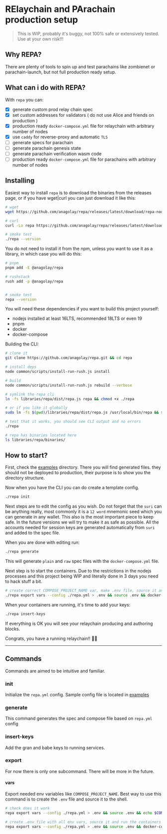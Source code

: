 # RElaychain and PArachain production setup

> This is WIP, probably it's buggy, not 100% safe or extensively tested. Use at your own risk!!!

## Why REPA?

There are plenty of tools to spin up and test parachains like zombienet or parachain-launch, but not full production ready setup.

## What can i do with REPA?

With `repa` you can:

- [x] generate custom prod relay chain spec
- [x] set custom addresses for validators ( do not use Alice and friends on production )
- [x] production ready `docker-compose.yml` file for relaychain with arbitrary number of nodes
- [x] use `caddy` for reverse-proxy and automatic `TLS`
- [ ] generate specs for parachain
- [ ] generate parachain genesis state
- [ ] generate parachain verification wasm code
- [ ] production ready `docker-compose.yml` file for parachains with arbitrary number of nodes

## Installing

Easiest way to install `repa` is to download the binaries from the releases page, or if you have wget|curl you can just download it like this:

```sh
# wget
wget https://github.com/anagolay/repa/releases/latest/download/repa-node18-linux-x64 -O repa && chmod +x ./repa

# curl
curl -Lo repa https://github.com/anagolay/repa/releases/latest/download/repa-node18-linux-x64 && chmod +x ./repa

# smoke test
./repa --version
```

You do not need to install it from the npm, unless you want to use it as a library, in which case you will do this:

```sh
# pnpm
pnpm add -E @anagolay/repa

# rushstack
rush add -p @anagolay/repa


# smoke test
repa --version
```

You will need these dependencies if you want to build this project yourself:

- nodejs installed at least 16LTS, recommended 18LTS or even 19
- pnpm
- docker
- docker-compose

Building the CLI:

```sh
# clone it
git clone https://github.com/anagolay/repa.git && cd repa

# install deps
node common/scripts/install-run-rush.js install

# build
node common/scripts/install-run-rush.js rebuild --verbose

# symlink the repa cli
ln -fs libraries/repa/dist/repa.js repa && chmod +x ./repa

# or if you like it globally
sudo ln -fs $(pwd)/libraries/repa/dist/repa.js /usr/local/bin/repa && sudo chmod +x /usr/local/bin/repa

# test that it works, you should see CLI output and no errors
./repa

# repa has binaries located here
ls libraries/repa/binaries/
```

## How to start?

First, check the [examples](./examples/) directory. There you will find generated files. they should not be deployed to production, their purpose is to show you the directory structure.

Now when you have the CLI you can do create a template config.

```sh
./repa init
```

Next steps are to edit the config as you wish. Do not forget that the `suri` can be anything really, most commonly it is a `12 word` mnemonic seed which you can generate in any wallet. This also is the most important piece to keep safe. In the future versions we will try to make it as safe as possible. All the accounts needed for session keys are generated automatically from `suri` and added to the spec file.

When you are done with editing run:

```sh
./repa generate
```

This will generate `plain` and `raw` spec files with the `docker-compose.yml` file.

Next step is to start the containers. Due to the restrictions in the nodejs processes and this project being WIP and literally done in 3 days you need to hack stuff a bit.

```sh
# create correct COMPOSE_PROJECT_NAME var, make .env file, source it and run the containers
./repa export vars --config ./repa.yml > .env && source .env && docker-compose up # or with -d
```

When your containers are running, it's time to add your keys:

```sh
./repa insert-keys
```

If everything is OK you will see your relaychain producing and authoring blocks.

Congrats, you have a running relaychain!! 🎉🎉

---

## Commands

Commands are aimed to be intuitive and familiar.

### init

Initialize the `repa.yml` config. Sample config file is located in [examples](./examples/repa.yml)

### generate

This command generates the spec and compose file based on `repa.yml` config

### insert-keys

Add the gran and babe keys to running services.

### export

For now there is only one subcommand. There will be more in the future.

#### vars

Export needed env variables like `COMPOSE_PROJECT_NAME`. Best way to use this command is to create the `.env` file and source it to the shell.

```sh
# check does it work
repa export vars --config ./repa.yml > .env && source .env && echo $COMPOSE_PROJECT_NAME

# create .env file with all env vars, source it and run the containers
repa export vars --config ./repa.yml > .env && source .env && docker-compose up -d
```
